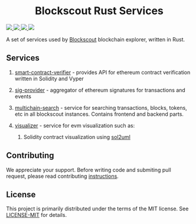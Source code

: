 <h1 align="center">Blockscout Rust Services</h1>

<a href="https://github.com/blockscout/blockscout-rs/actions/workflows/smart-contract-verifier.yml">
   <img src="https://img.shields.io/github/workflow/status/blockscout/blockscout-rs/Test,%20lint%20and%20docker%20(smart-contract-verifier)?label=smart-contract-verifier&logo=github&style=plastic">
</a> <a href="https://github.com/blockscout/blockscout-rs/actions/workflows/sig-provider.yml">
   <img src="https://img.shields.io/github/workflow/status/blockscout/blockscout-rs/Test,%20lint%20and%20docker%20(sig-provider)?label=sig-provider&logo=github&style=plastic">
</a> <a href="https://github.com/blockscout/blockscout-rs/actions/workflows/multichain-search.yml">
   <img src="https://img.shields.io/github/workflow/status/blockscout/blockscout-rs/Test,%20lint%20and%20docker%20(multichain-search)?label=multichain-search&logo=github&style=plastic">
</a> <a href="https://github.com/blockscout/blockscout-rs/actions/workflows/visualizer.yml">
   <img src="https://img.shields.io/github/workflow/status/blockscout/blockscout-rs/Test,%20lint%20and%20docker%20(visualizer)?label=visualizer&logo=github&style=plastic">
</a>


A set of services used by [Blockscout](https://blockscout.com/) blockchain explorer, written in Rust.

## Services

1. [smart-contract-verifier](smart-contract-verifier/) - provides API for ethereum contract verification written in Solidity and Vyper

2. [sig-provider](sig-provider/) - aggregator of ethereum signatures for transactions and events

3. [multichain-search](multichain-search/) - service for searching transactions, blocks, tokens, etc in all blockscout instances. Contains frontend and backend parts.

4. [visualizer](visualizer/) - service for evm visualization such as:
   1. Solidity contract visualization using [sol2uml](https://www.npmjs.com/package/sol2uml)

## Contributing

We appreciate your support. Before writing code and submiting pull request, please read contributing [instructions](CONTRIBUTING.md).


## License


This project is primarily distributed under the terms of the MIT license. See [LICENSE-MIT](LICENSE-MIT) for details.
